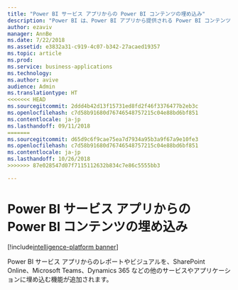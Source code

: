 ```yaml
---
title: "Power BI サービス アプリからの Power BI コンテンツの埋め込み"
description: "Power BI は、Power BI アプリから提供される Power BI コンテンツを利用するための主要なサービスです 。"
author: ezaviv
manager: AnnBe
ms.date: 7/22/2018
ms.assetid: e3832a31-c919-4c07-b342-27acaed19357
ms.topic: article
ms.prod: 
ms.service: business-applications
ms.technology: 
ms.author: avive
audience: Admin
ms.translationtype: HT
<<<<<<< HEAD
ms.sourcegitcommit: 2ddd4b42d13f15731ed8fd2f46f3376477b2eb3c
ms.openlocfilehash: c7d58b91680d76746548757215c04e88bd6bf851
ms.contentlocale: ja-jp
ms.lasthandoff: 09/11/2018
=======
ms.sourcegitcommit: d65d9c6f9cae75ea7d7934a95b3a9f67a9e10fe3
ms.openlocfilehash: c7d58b91680d76746548757215c04e88bd6bf851
ms.contentlocale: ja-jp
ms.lasthandoff: 10/26/2018
>>>>>>> 87e028547d07f7115112632b834c7e86c5555bb3

---
```

# <a name="embedding-power-bi-content-from-power-bi-service-apps"></a>Power BI サービス アプリからの Power BI コンテンツの埋め込み

[!include[intelligence-platform banner](../../includes/intelligence-platform.md)]

Power BI サービス アプリからのレポートやビジュアルを、SharePoint Online、Microsoft Teams、Dynamics 365 などの他のサービスやアプリケーションに埋め込む機能が追加されます。 

